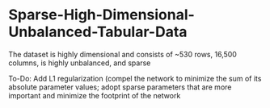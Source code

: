 # Sparse-High-Dimensional-Unbalanced-Tabular-Data
The dataset is highly dimensional and consists of ~530 rows, 16,500 columns, is highly unbalanced, and sparse

To-Do: Add L1 regularization (compel the network to minimize the sum of its absolute parameter values; adopt sparse parameters that are more important and minimize the footprint of the network
